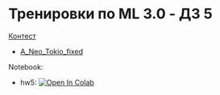 # Тренировки по ML 3.0 - ДЗ 5

[Контест](https://contest.yandex.ru/contest/75232/problems/)

- [A_Neo_Tokio_fixed](https://github.com/TemaBlag/Yandex_Training/tree/main/ml_training_3/hw5/A_Neo_Tokio_fixed)

Notebook:

* hw5: [![Open In Colab](https://colab.research.google.com/assets/colab-badge.svg)](https://colab.research.google.com/github/TemaBlag/Yandex_Training/blob/main/ml_training_3/hw5/hw5.ipynb)
